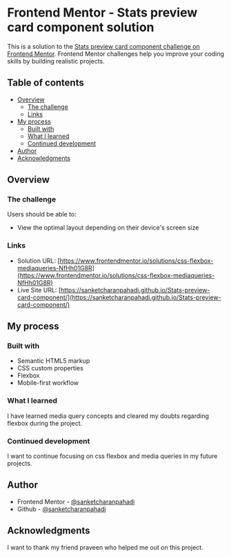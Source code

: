 # Frontend Mentor - Stats preview card component solution

This is a solution to the [Stats preview card component challenge on Frontend Mentor](https://www.frontendmentor.io/challenges/stats-preview-card-component-8JqbgoU62). Frontend Mentor challenges help you improve your coding skills by building realistic projects. 

## Table of contents

- [Overview](#overview)
  - [The challenge](#the-challenge)
  - [Links](#links)
- [My process](#my-process)
  - [Built with](#built-with)
  - [What I learned](#what-i-learned)
  - [Continued development](#continued-development)
- [Author](#author)
- [Acknowledgments](#acknowledgments)


## Overview

### The challenge

Users should be able to:

- View the optimal layout depending on their device's screen size

### Links

- Solution URL: [https://www.frontendmentor.io/solutions/css-flexbox-mediaqueries-NfHh01G8R](https://www.frontendmentor.io/solutions/css-flexbox-mediaqueries-NfHh01G8R)
- Live Site URL: [https://sanketcharanpahadi.github.io/Stats-preview-card-component/](https://sanketcharanpahadi.github.io/Stats-preview-card-component/)

## My process

### Built with

- Semantic HTML5 markup
- CSS custom properties
- Flexbox
- Mobile-first workflow

### What I learned

I have learned media query concepts and cleared my doubts regarding flexbox during the project.


### Continued development

I want to continue focusing on css flexbox and media queries in my future projects.


## Author

<!-- - Website - [](https://www.your-site.com) -->
- Frontend Mentor - [@sanketcharanpahadi](https://www.frontendmentor.io/profile/sanketcharanpahadi)
- Github - [@sanketcharanpahadi](https://github.com/sanketcharanpahadi)

## Acknowledgments

I want to thank my friend praveen who helped me out on this project.

